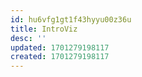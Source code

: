 ```yaml
---
id: hu6vfg1gt1f43hyyu00z36u
title: IntroViz
desc: ''
updated: 1701279198117
created: 1701279198117
---
```

